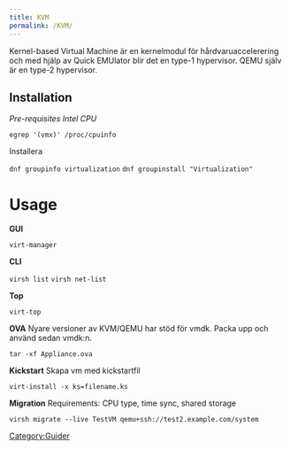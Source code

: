 ```yaml
---
title: KVM
permalink: /KVM/
---
```


Kernel-based Virtual Machine är en kernelmodul för hårdvaruaccelerering
och med hjälp av Quick EMUlator blir det en type-1 hypervisor. QEMU
själv är en type-2 hypervisor.

Installation
------------

*Pre-requisites Intel CPU*

`egrep '(vmx)' /proc/cpuinfo`

Installera

`dnf groupinfo virtualization`
`dnf groupinstall "Virtualization"`

Usage
=====

**GUI**

`virt-manager`

**CLI**

`virsh list`
`virsh net-list`

**Top**

`virt-top`

**OVA**
Nyare versioner av KVM/QEMU har stöd för vmdk. Packa upp och använd
sedan vmdk:n.

`tar -xf Appliance.ova`

**Kickstart**
Skapa vm med kickstartfil

`virt-install -x ks=filename.ks`

**Migration**
Requirements: CPU type, time sync, shared storage

`virsh migrate --live TestVM qemu+ssh://test2.example.com/system`

[Category:Guider](/Category:Guider "wikilink")